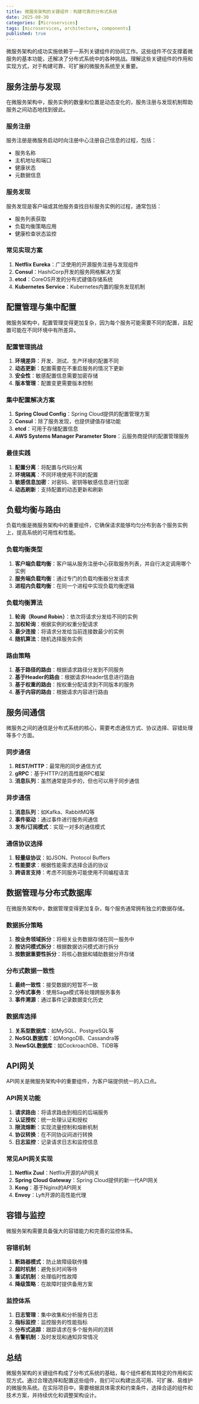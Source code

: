 ```yaml
---
title: 微服务架构的关键组件：构建可靠的分布式系统
date: 2025-08-30
categories: [Microservices]
tags: [microservices, architecture, components]
published: true
---
```


微服务架构的成功实施依赖于一系列关键组件的协同工作。这些组件不仅支撑着微服务的基本功能，还解决了分布式系统中的各种挑战。理解这些关键组件的作用和实现方式，对于构建可靠、可扩展的微服务系统至关重要。

## 服务注册与发现

在微服务架构中，服务实例的数量和位置是动态变化的，服务注册与发现机制帮助服务之间动态地找到彼此。

### 服务注册

服务注册是微服务启动时向注册中心注册自己信息的过程，包括：
- 服务名称
- 主机地址和端口
- 健康状态
- 元数据信息

### 服务发现

服务发现是客户端或其他服务查找目标服务实例的过程，通常包括：
- 服务列表获取
- 负载均衡策略应用
- 健康检查状态监控

### 常见实现方案

1. **Netflix Eureka**：广泛使用的开源服务注册与发现组件
2. **Consul**：HashiCorp开发的服务网格解决方案
3. **etcd**：CoreOS开发的分布式键值存储系统
4. **Kubernetes Service**：Kubernetes内置的服务发现机制

## 配置管理与集中配置

微服务架构中，配置管理变得更加复杂，因为每个服务可能需要不同的配置，且配置可能在不同环境中有所差异。

### 配置管理挑战

1. **环境差异**：开发、测试、生产环境的配置不同
2. **动态更新**：配置需要在不重启服务的情况下更新
3. **安全性**：敏感配置信息需要加密存储
4. **版本管理**：配置变更需要版本控制

### 集中配置解决方案

1. **Spring Cloud Config**：Spring Cloud提供的配置管理方案
2. **Consul**：除了服务发现，也提供键值存储功能
3. **etcd**：可用于存储配置信息
4. **AWS Systems Manager Parameter Store**：云服务商提供的配置管理服务

### 最佳实践

1. **配置分离**：将配置与代码分离
2. **环境隔离**：不同环境使用不同的配置
3. **敏感信息加密**：对密码、密钥等敏感信息进行加密
4. **动态刷新**：支持配置的动态更新和刷新

## 负载均衡与路由

负载均衡是微服务架构中的重要组件，它确保请求能够均匀分布到各个服务实例上，提高系统的可用性和性能。

### 负载均衡类型

1. **客户端负载均衡**：客户端从服务注册中心获取服务列表，并自行决定调用哪个实例
2. **服务端负载均衡**：通过专门的负载均衡器分发请求
3. **进程内负载均衡**：在同一个进程中实现负载均衡逻辑

### 负载均衡算法

1. **轮询（Round Robin）**：依次将请求分发给不同的实例
2. **加权轮询**：根据实例的权重分配请求
3. **最少连接**：将请求分发给当前连接数最少的实例
4. **随机算法**：随机选择服务实例

### 路由策略

1. **基于路径的路由**：根据请求路径分发到不同服务
2. **基于Header的路由**：根据请求Header信息进行路由
3. **基于权重的路由**：按权重分配请求到不同版本的服务
4. **基于内容的路由**：根据请求内容进行路由

## 服务间通信

微服务之间的通信是分布式系统的核心，需要考虑通信方式、协议选择、容错处理等多个方面。

### 同步通信

1. **REST/HTTP**：最常用的同步通信方式
2. **gRPC**：基于HTTP/2的高性能RPC框架
3. **消息队列**：虽然通常是异步的，但也可以用于同步通信

### 异步通信

1. **消息队列**：如Kafka、RabbitMQ等
2. **事件驱动**：通过事件进行服务间通信
3. **发布/订阅模式**：实现一对多的通信模式

### 通信协议选择

1. **轻量级协议**：如JSON、Protocol Buffers
2. **性能要求**：根据性能需求选择合适的协议
3. **跨语言支持**：考虑不同服务可能使用不同编程语言

## 数据管理与分布式数据库

在微服务架构中，数据管理变得更加复杂，每个服务通常拥有独立的数据存储。

### 数据拆分策略

1. **按业务领域拆分**：将相关业务数据存储在同一服务中
2. **按访问模式拆分**：根据数据访问模式进行拆分
3. **按数据重要性拆分**：将核心数据和辅助数据分开存储

### 分布式数据一致性

1. **最终一致性**：接受数据的短暂不一致
2. **分布式事务**：使用Saga模式等处理跨服务事务
3. **事件溯源**：通过事件记录数据变化历史

### 数据库选择

1. **关系型数据库**：如MySQL、PostgreSQL等
2. **NoSQL数据库**：如MongoDB、Cassandra等
3. **NewSQL数据库**：如CockroachDB、TiDB等

## API网关

API网关是微服务架构中的重要组件，为客户端提供统一的入口点。

### API网关功能

1. **请求路由**：将请求路由到相应的后端服务
2. **认证授权**：统一处理认证和授权
3. **限流熔断**：实现流量控制和熔断机制
4. **协议转换**：在不同协议间进行转换
5. **日志监控**：记录请求日志和监控信息

### 常见API网关实现

1. **Netflix Zuul**：Netflix开源的API网关
2. **Spring Cloud Gateway**：Spring Cloud提供的新一代API网关
3. **Kong**：基于Nginx的API网关
4. **Envoy**：Lyft开源的高性能代理

## 容错与监控

微服务架构需要具备强大的容错能力和完善的监控体系。

### 容错机制

1. **断路器模式**：防止故障级联传播
2. **超时机制**：避免长时间等待
3. **重试机制**：处理临时性故障
4. **降级策略**：在故障时提供备用方案

### 监控体系

1. **日志管理**：集中收集和分析服务日志
2. **指标监控**：监控服务的性能指标
3. **分布式追踪**：跟踪请求在多个服务间的流转
4. **告警机制**：及时发现和通知异常情况

## 总结

微服务架构的关键组件构成了分布式系统的基础，每个组件都有其特定的作用和实现方式。通过合理选择和配置这些组件，我们可以构建出高可用、可扩展、易维护的微服务系统。在实际项目中，需要根据具体需求和约束条件，选择合适的组件和技术方案，并持续优化和调整架构设计。